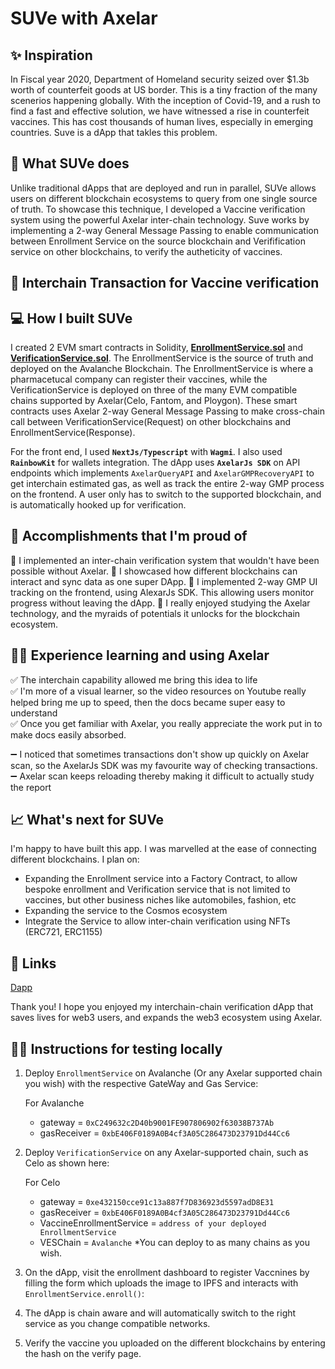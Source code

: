# SUVe with Axelar

## ✨ Inspiration

In Fiscal year 2020, Department of Homeland security seized over $1.3b worth of counterfeit goods at US border. This is a tiny fraction of the many scenerios happening globally. With the inception of Covid-19, and a rush to find a fast and effective solution, we have witnessed a rise in counterfeit vaccines. This has cost thousands of human lives, especially in emerging countries. Suve is a dApp that takles this problem.

## 🍰 What SUVe does

Unlike traditional dApps that are deployed and run in parallel, SUVe allows users on different blockchain ecosystems to query from one single source of truth. To showcase this technique, I developed a Vaccine verification system using the powerful Axelar inter-chain technology. Suve works by implementing a 2-way General Message Passing to enable communication between Enrollment Service on the source blockchain and Verifification service on other blockchains, to verify the autheticity of vaccines.

## 📜 Interchain Transaction for Vaccine verification

## 💻 How I built SUVe

I created 2 EVM smart contracts in Solidity, [**EnrollmentService.sol**](https://github.com/iamendy/suve/blob/master/contracts/Enrol.sol) and [**VerificationService.sol**](https://github.com/iamendy/suve/blob/master/contracts/Verify.sol). The EnrollmentService is the source of truth and deployed on the Avalanche Blockchain. The EnrollmentService is where a pharmacetucal company can register their vaccines, while the VerificationService is deployed on three of the many EVM compatible chains supported by Axelar(Celo, Fantom, and Ploygon). These smart contracts uses Axelar 2-way General Message Passing to make cross-chain call between VerificationService(Request) on other blockchains and EnrollmentService(Response).

For the front end, I used **`NextJs/Typescript`** with **`Wagmi`**. I also used **`RainbowKit`** for wallets integration. The dApp uses **`AxelarJs SDK`** on API endpoints which implements `AxelarQueryAPI` and `AxelarGMPRecoveryAPI` to get interchain estimated gas, as well as track the entire 2-way GMP process on the frontend. A user only has to switch to the supported blockchain, and is automatically hooked up for verification.

## 🚀 Accomplishments that I'm proud of

🍥 I implemented an inter-chain verification system that wouldn't have been possible without Axelar.
🍥 I showcased how different blockchains can interact and sync data as one super DApp.
🍥 I implemented 2-way GMP UI tracking on the frontend, using AlexarJs SDK. This allowing users monitor progress without leaving the dApp.
🍥 I really enjoyed studying the Axelar technology, and the myraids of potentials it unlocks for the blockchain ecosystem.

## 🧘‍♂️ Experience learning and using Axelar

✅ The interchain capability allowed me bring this idea to life <br/>
✅ I'm more of a visual learner, so the video resources on Youtube really helped bring me up to speed, then the docs became super easy to understand <br />
✅ Once you get familiar with Axelar, you really appreciate the work put in to make docs easily absorbed.

➖ I noticed that sometimes transactions don't show up quickly on Axelar scan, so the AxelarJs SDK was my favourite way of checking transactions. <br />
➖ Axelar scan keeps reloading thereby making it difficult to actually study the report <br>

## 📈 What's next for SUVe

I'm happy to have built this app. I was marvelled at the ease of connecting different blockchains. I plan on:

- Expanding the Enrollment service into a Factory Contract, to allow bespoke enrollment and Verification service that is not limited to vaccines, but other business niches like automobiles, fashion, etc
- Expanding the service to the Cosmos ecosystem
- Integrate the Service to allow inter-chain verification using NFTs (ERC721, ERC1155)

## 📄 Links

[Dapp](https://to_be_updated)

Thank you! I hope you enjoyed my interchain-chain verification dApp that saves lives for web3 users, and expands the web3 ecosystem using Axelar.

## 🧑‍💻 Instructions for testing locally

1. Deploy `EnrollmentService` on Avalanche (Or any Axelar supported chain you wish) with the respective GateWay and Gas Service:

   For Avalanche

   - gateway = `0xC249632c2D40b9001FE907806902f63038B737Ab`
   - gasReceiver = `0xbE406F0189A0B4cf3A05C286473D23791Dd44Cc6`

2. Deploy `VerificationService` on any Axelar-supported chain, such as Celo as shown here:

   For Celo

   - gateway = `0xe432150cce91c13a887f7D836923d5597adD8E31`
   - gasReceiver = `0xbE406F0189A0B4cf3A05C286473D23791Dd44Cc6`
   - VaccineEnrollmentService = `address of your deployed EnrollmentService`
   - VESChain = `Avalanche`
     \*You can deploy to as many chains as you wish.

3. On the dApp, visit the enrollment dashboard to register Vaccnines by filling the form which uploads the image to IPFS and interacts with `EnrollmentService.enroll()`:

4. The dApp is chain aware and will automatically switch to the right service as you change compatible networks.

5. Verify the vaccine you uploaded on the different blockchains by entering the hash on the verify page.
